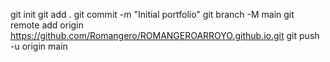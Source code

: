 git init
git add .
git commit -m "Initial portfolio"
git branch -M main
git remote add origin https://github.com/Romangero/ROMANGEROARROYO.github.io.git
git push -u origin main
